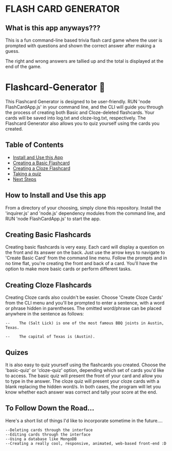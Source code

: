 #  ****FLASH CARD GENERATOR****

## What is this app anyways???

This is a fun command-line based trivia flash card game where the user is prompted with questions and shown the correct answer after making a guess. 

The right and wrong answers are tallied up and the total is displayed at the end of the game.

# Flashcard-Generator :card_index:
This Flashcard Generator is designed to be user-friendly.  RUN 'node FlashCardApp.js' in your command line, and the CLI will guide you through the process of creating both Basic and Cloze-deleted flashcards.  Your cards will be saved into log.txt and cloze-log.txt, respectively.  The Flashcard Generator also allows you to quiz yourself using the cards you created.


## Table of Contents

- [Install and Use this App](#InstallUse)
- [Creating a Basic Flashcard](#CreatingBasicFlashcards)
- [Creating a Cloze Flashcard](#CreatingClozeFlashcards)
- [Taking a quiz](#Quizes)
- [Next Steps](#ToFollow)


##  How to Install and Use this app 

From a directory of your choosing, simply clone this repository.  Install the 'inquirer.js' and 'node.js' dependency modules from the command line, and RUN 'node FlashCardApp.js' to start the app.


##  Creating Basic Flashcards

Creating basic flashcards is very easy. Each card will display a question on the front and its answer on the back. Just use the arrow keys to navigate to 'Create Basic Card' from the command line menu.  Follow the prompts and in no time flat, you're creating the front and back of a card.  You'll have the option to make more basic cards or perform different tasks.


##  Creating Cloze Flashcards

Creating Cloze cards also couldn't be easier.  Choose 'Create Cloze Cards' from the CLI menu and you'll be prompted to enter a sentence, with a word or phrase hidden in parentheses.  The omitted word/phrase can be placed anywhere in the sentence as follows:

    --    The (Salt Lick) is one of the most famous BBQ joints in Austin, Texas.

    --    The capital of Texas is (Austin).


##  Quizes

It is also easy to quiz yourself using the flashcards you created.  Choose the 'basic-quiz' or 'cloze-quiz' option, depending which set of cards you'd like to access. The basic quiz will present the front of your card and allow you to type in the answer.  The cloze quiz will present your cloze cards with a blank replacing the hidden word/s.  In both cases, the program will let you know whether each answer was correct and tally your score at the end.  


##  To Follow Down the Road...

Here's a short list of things I'd like to incorporate sometime in the future....

    --Deleting cards through the interface
    --Editing cards through the interface
    --Using a database like MongoDB
    --Creating a really cool, responsive, animated, web-based front-end :D